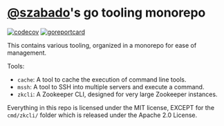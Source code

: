 # [@szabado](https://github.com/szabado)'s go tooling monorepo

[![codecov](https://codecov.io/gh/szabado/go-tools/graph/badge.svg?token=0P63IKE7ZG)](https://codecov.io/gh/szabado/go-tools)
[![goreportcard](https://goreportcard.com/badge/github.com/szabado/go-tools)](https://goreportcard.com/report/github.com/szabado/go-tools)

This contains various tooling, organized in a monorepo for ease of management.

Tools:
- `cache`: A tool to cache the execution of command line tools.
- `mssh`: A tool to SSH into multiple servers and execute a command.
- `zkcli`: A Zookeeper CLI, designed for very large Zookeeper instances.

Everything in this repo is licensed under the MIT license, EXCEPT for the `cmd/zkcli/` folder which is released under the Apache 2.0 License.